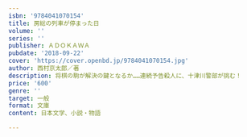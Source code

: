 ```yaml
---
isbn: '9784041070154'
title: 房総の列車が停まった日
volume: ''
series: ''
publisher: ＡＤＯＫＡＷＡ
pubdate: '2018-09-22'
cover: 'https://cover.openbd.jp/9784041070154.jpg'
author: 西村京太郎／著
description: 将棋の駒が解決の鍵となるか……連続予告殺人に、十津川警部が挑む！
price: '600'
genre: ''
target: 一般
format: 文庫
content: 日本文学、小説・物語

---
```

